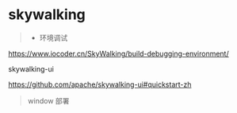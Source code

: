 # skywalking

>+ 环境调试

https://www.iocoder.cn/SkyWalking/build-debugging-environment/ 


skywalking-ui

https://github.com/apache/skywalking-ui#quickstart-zh
> window 部署